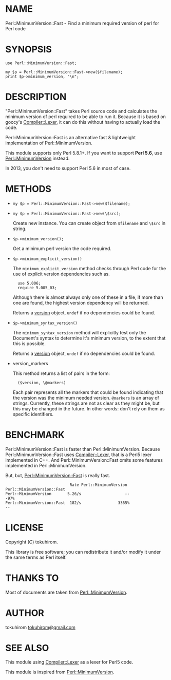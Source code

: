 # NAME

Perl::MinimumVersion::Fast - Find a minimum required version of perl for Perl code

# SYNOPSIS

    use Perl::MinimumVersion::Fast;

    my $p = Perl::MinimumVersion::Fast->new($filename);
    print $p->minimum_version, "\n";

# DESCRIPTION

"Perl::MinimumVersion::Fast" takes Perl source code and calculates the minimum
version of perl required to be able to run it. Because it is based on goccy's [Compiler::Lexer](https://metacpan.org/pod/Compiler::Lexer),
it can do this without having to actually load the code.

Perl::MinimumVersion::Fast is an alternative fast & lightweight implementation of Perl::MinimumVersion.

This module supports only Perl 5.8.1+.
If you want to support **Perl 5.6**, use [Perl::MinimumVersion](https://metacpan.org/pod/Perl::MinimumVersion) instead.

In 2013, you don't need to support Perl 5.6 in most of case.

# METHODS

- `my $p = Perl::MinimumVersion::Fast->new($filename);`
- `my $p = Perl::MinimumVersion::Fast->new(\$src);`

    Create new instance. You can create object from `$filename` and `\$src` in string.

- `$p->minimum_version();`

    Get a minimum perl version the code required.

- `$p->minimum_explicit_version()`

    The `minimum_explicit_version` method checks through Perl code for the
    use of explicit version dependencies such as.

        use 5.006;
        require 5.005_03;

    Although there is almost always only one of these in a file, if more than
    one are found, the highest version dependency will be returned.

    Returns a [version](https://metacpan.org/pod/version) object, `undef` if no dependencies could be found.

- `$p->minimum_syntax_version()`

    The `minimum_syntax_version` method will explicitly test only the
    Document's syntax to determine it's minimum version, to the extent
    that this is possible.

    Returns a [version](https://metacpan.org/pod/version) object, `undef` if no dependencies could be found.

- version\_markers

    This method returns a list of pairs in the form:

        ($version, \@markers)

    Each pair represents all the markers that could be found indicating that the
    version was the minimum needed version.  `@markers` is an array of strings.
    Currently, these strings are not as clear as they might be, but this may be
    changed in the future.  In other words: don't rely on them as specific
    identifiers.

# BENCHMARK

Perl::MinimumVersion::Fast is faster than Perl::MinimumVersion.
Because Perl::MinimumVersion::Fast uses [Compiler::Lexer](https://metacpan.org/pod/Compiler::Lexer), that is a Perl5 lexer implemented in C++.
And Perl::MinimumVersion::Fast omits some features implemented in Perl::MinimumVersion.

But, but, [Perl::MinimumVersion::Fast](https://metacpan.org/pod/Perl::MinimumVersion::Fast) is really fast.

                                Rate Perl::MinimumVersion Perl::MinimumVersion::Fast
    Perl::MinimumVersion       5.26/s                   --                       -97%
    Perl::MinimumVersion::Fast  182/s                3365%                         --

# LICENSE

Copyright (C) tokuhirom.

This library is free software; you can redistribute it and/or modify
it under the same terms as Perl itself.

# THANKS TO

Most of documents are taken from [Perl::MinimumVersion](https://metacpan.org/pod/Perl::MinimumVersion).

# AUTHOR

tokuhirom <tokuhirom@gmail.com>

# SEE ALSO

This module using [Compiler::Lexer](https://metacpan.org/pod/Compiler::Lexer) as a lexer for Perl5 code.

This module is inspired from [Perl::MinimumVersion](https://metacpan.org/pod/Perl::MinimumVersion).
